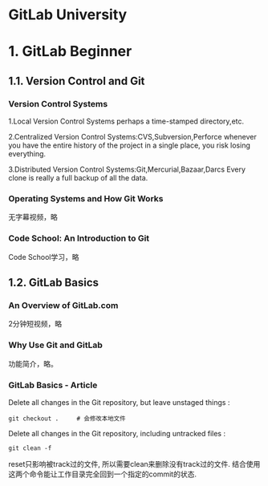 # GitLab University

# 1. GitLab Beginner
## 1.1. Version Control and Git 

### Version Control Systems
1.Local Version Control Systems
perhaps a time-stamped directory,etc.

2.Centralized Version Control Systems:CVS,Subversion,Perforce
whenever you have the entire history of the project in a single place, you risk losing everything.

3.Distributed Version Control Systems:Git,Mercurial,Bazaar,Darcs
Every clone is really a full backup of all the data.

### Operating Systems and How Git Works
无字幕视频，略

### Code School: An Introduction to Git
Code School学习，略


## 1.2. GitLab Basics

### An Overview of GitLab.com
2分钟短视频，略

### Why Use Git and GitLab
功能简介，略。

### GitLab Basics - Article
Delete all changes in the Git repository, but leave unstaged things :
```
git checkout .     # 会修改本地文件
```
Delete all changes in the Git repository, including untracked files :
```
git clean -f
```
reset只影响被track过的文件, 所以需要clean来删除没有track过的文件. 结合使用这两个命令能让工作目录完全回到一个指定的commit的状态.

















































